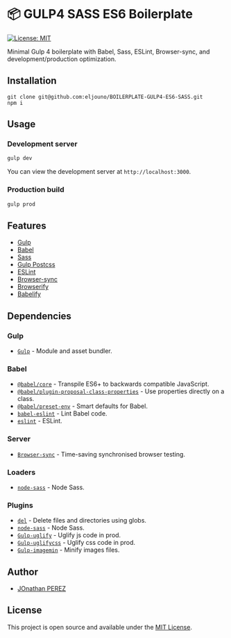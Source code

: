 # 📦 GULP4 SASS ES6 Boilerplate

[![License: MIT](https://img.shields.io/badge/License-MIT-blue.svg)](https://opensource.org/licenses/MIT)

Minimal Gulp 4 boilerplate with Babel, Sass, ESLint, Browser-sync, and development/production optimization.

## Installation

```
git clone git@github.com:eljouno/BOILERPLATE-GULP4-ES6-SASS.git
npm i
```

## Usage

### Development server

```bash
gulp dev
```

You can view the development server at `http://localhost:3000`.

### Production build

```bash
gulp prod
```

## Features

- [Gulp](https://gulpjs.com/)
- [Babel](https://babeljs.io/)
- [Sass](https://sass-lang.com/)
- [Gulp Postcss](https://postcss.org/)
- [ESLint](https://eslint.org/)
- [Browser-sync](https://www.browsersync.io/)
- [Browserify](http://browserify.org/)
- [Babelify](https://github.com/babel/babelify)

## Dependencies

### Gulp
- [`Gulp`](https://gulpjs.com/) - Module and asset bundler.

### Babel

- [`@babel/core`](https://www.npmjs.com/package/@babel/core) - Transpile ES6+ to backwards compatible JavaScript.
- [`@babel/plugin-proposal-class-properties`](https://babeljs.io/docs/en/babel-plugin-proposal-class-properties) - Use properties directly on a class.
- [`@babel/preset-env`](https://babeljs.io/docs/en/babel-preset-env) - Smart defaults for Babel.
- [`babel-eslint`](https://github.com/babel/babel-eslint) - Lint Babel code.
- [`eslint`](https://github.com/eslint/eslint) - ESLint.

### Server
- [`Browser-sync`](https://www.browsersync.io/) - Time-saving synchronised browser testing.

### Loaders

- [`node-sass`](https://github.com/sass/node-sass) - Node Sass.


### Plugins


- [`del`](https://www.npmjs.com/package/del) - Delete files and directories using globs.
- [`node-sass`](https://github.com/sass/node-sass) - Node Sass.
- [`Gulp-uglify`](https://www.npmjs.com/package/gulp-uglify) - Uglify js code in prod.
- [`Gulp-uglifycss`](https://www.npmjs.com/package/gulp-uglifycss) - Uglify css code in prod.
- [`Gulp-imagemin`](https://www.npmjs.com/package/gulp-imagemin) - Minify images files.

## Author

- [JOnathan PEREZ](https://www.jonathanperez.fr)

## License

This project is open source and available under the [MIT License](LICENSE).
